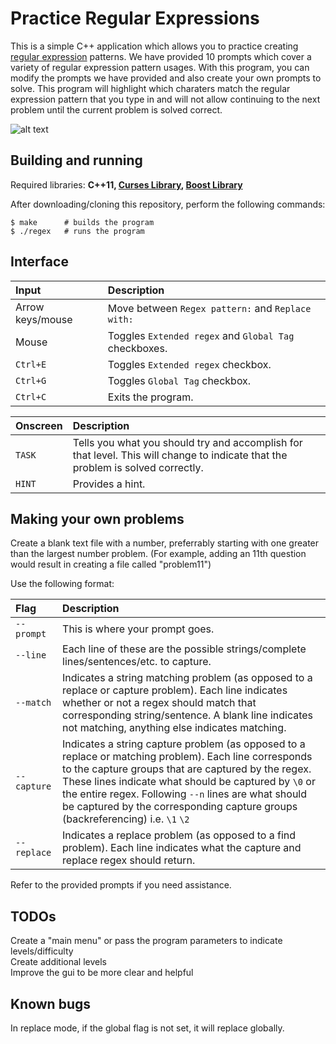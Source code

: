 Practice Regular Expressions
============

This is a simple C++ application which allows you to practice creating [regular expression](http://en.wikipedia.org/wiki/Regular_expression) patterns. We have provided 10 prompts which cover a variety of regular expression pattern usages. With this program, you can modify the prompts we have provided and also create your own prompts to solve. This program will highlight which charaters match the regular expression pattern that you type in and will not allow continuing to the next problem until the current problem is solved correct.

![alt text](http://i.imgur.com/qZTMalh.gif "gif demo")

Building and running
---
Required libraries: **C++11, [Curses Library](http://en.wikipedia.org/wiki/Curses_%28programming_library%29), [Boost Library](http://www.boost.org/)**

After downloading/cloning this repository, perform the following commands:
```
$ make      # builds the program
$ ./regex   # runs the program
```

Interface
---
| Input | Description |
|:-----|:-----|
| Arrow keys/mouse | Move between `Regex pattern:` and `Replace with:`|
| Mouse | Toggles `Extended regex` and `Global Tag` checkboxes. |
| `Ctrl+E` | Toggles `Extended regex` checkbox. |
| `Ctrl+G` | Toggles `Global Tag` checkbox. |
| `Ctrl+C` | Exits the program. |

| Onscreen | Description |
|:------|:-----|
| `TASK` | Tells you what you should try and accomplish for that level. This will change to indicate that the problem is solved correctly.|
| `HINT` | Provides a hint. |

Making your own problems
---
Create a blank text file with a number, preferrably starting with one greater than the largest number problem. (For example, adding an 11th question would result in creating a file called "problem11")

Use the following format:

| Flag | Description |
|:--------------|:---------------|
|`--prompt` | This is where your prompt goes.|
|`--line`| Each line of these are the possible strings/complete lines/sentences/etc. to capture.|
|`--match`| Indicates a string matching problem (as opposed to a replace or capture problem). Each line indicates whether or not a regex should match that corresponding string/sentence. A blank line indicates not matching, anything else indicates matching.|
|`--capture`| Indicates a string capture problem (as opposed to a replace or matching problem). Each line corresponds to the capture groups that are captured by the regex. These lines indicate what should be captured by `\0` or the entire regex. Following `--n` lines are what should be captured by the corresponding capture groups (backreferencing) i.e. `\1` `\2`|
|`--replace`| Indicates a replace problem (as opposed to a find problem). Each line indicates what the capture and replace regex should return.|

Refer to the provided prompts if you need assistance.

TODOs
---
Create a "main menu" or pass the program parameters to indicate levels/difficulty    
Create additional levels    
Improve the gui to be more clear and helpful    

Known bugs
---
In replace mode, if the global flag is not set, it will replace globally.
